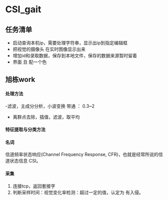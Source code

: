 # CSI_gait
## 任务清单
- 启动查询本机ip，需要处理字符串，显示出ip到指定编辑框
- 把视觉的摄像头 在实时图像显示出来
- 增加id和录取数据，保存到本地文件，保存的数据来源暂时留着
- 界面 丑 配一个色

## 旭栋work
#### 处理方法
-滤波，主成分分析，小波变换
带通 ： 0.3~2
- 离群点去除，插值，滤波，取平均

#### 特征提取与分类方法
#### 名词
信道频率状态响应(Channel Frequency Response, CFR)，也就是经常所说的信道状态信息 CSI。

#### 采集
1. 连接tcp，返回套接字
2. 判断采样时间：视觉变化率检测：超过一定的值，认定为 有入侵。

